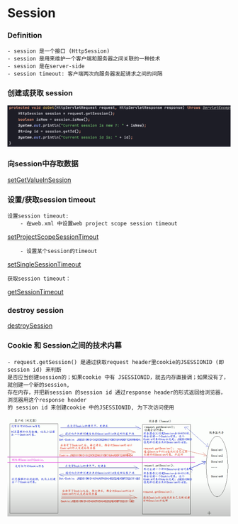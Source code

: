 # Session


### Definition
    - session 是一个接口 (HttpSession)
    - session 是用来维护一个客户端和服务器之间关联的一种技术
    - session 是在server-side
    - session timeout: 客户端两次向服务器发起请求之间的间隔
    
    
    
### 创建或获取 session

![createOrGetSession](imagePool/createOrGetSession.png)




### 向session中存取数据

[setGetValueInSession](imagePool/setGetValueInSession.png)



### 设置/获取session timeout
    
    设置session timeout: 
        - 在web.xml 中设置web project scope session timeout 
[setProjectScopeSessionTimout](imagePool/setProjectScopeSessionTimout.png)    

        - 设置某个session的timeout
[setSingleSessionTimeout](imagePool/setSingleSessionTimeout.png)        

    获取session timeout：
[getSessionTimeout](imagePool/getSessionTimeout.png)



### destroy session

[destroySession](imagePool/destroySession.png)




### Cookie 和 Session之间的技术内幕
    - request.getSession() 是通过获取request header里cookie的JSESSIONID (即session id) 来判断
    是否应当创建session的；如果cookie 中有 JSESSIONID，就去内存直接调；如果没有了，就创建一个新的session,
    存在内存，并把新session 的session id 通过response header的形式返回给浏览器，浏览器用这个response header 
    的 session id 来创建cookie 中的JSESSIONID, 为下次访问使用

![cookieSession](imagePool/cookieSession.png)
